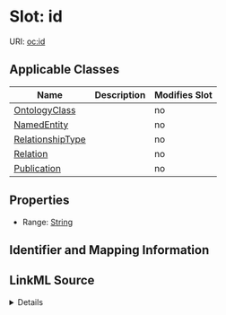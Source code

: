 

# Slot: id

URI: [oc:id](http://w3id.org/ontogpt/ontology-class-templateid)



<!-- no inheritance hierarchy -->





## Applicable Classes

| Name | Description | Modifies Slot |
| --- | --- | --- |
| [OntologyClass](OntologyClass.md) |  |  no  |
| [NamedEntity](NamedEntity.md) |  |  no  |
| [RelationshipType](RelationshipType.md) |  |  no  |
| [Relation](Relation.md) |  |  no  |
| [Publication](Publication.md) |  |  no  |







## Properties

* Range: [String](String.md)





## Identifier and Mapping Information








## LinkML Source

<details>
```yaml
name: id
alias: id
domain_of:
- NamedEntity
- Publication
range: string

```
</details>